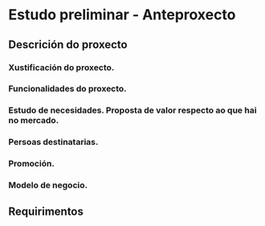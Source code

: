 # Estudo preliminar - Anteproxecto

## Descrición do proxecto

### Xustificación do proxecto.

### Funcionalidades do proxecto.

### Estudo de necesidades. Proposta de valor respecto ao que hai no mercado.

### Persoas destinatarias.

### Promoción.

### Modelo de negocio.

## Requirimentos

